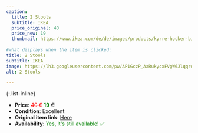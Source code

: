 ```yaml
---
caption:
  title: 2 Stools
  subtitle: IKEA
  price_original: 40
  price_new: 19
  thumbnail: https://www.ikea.com/de/de/images/products/kyrre-hocker-birke__0714153_pe729952_s5.jpg
  
#what displays when the item is clicked:
title: 2 Stools
subtitle: IKEA
image: https://lh3.googleusercontent.com/pw/AP1GczP_AaRukycxFVgW6JlqqswwBtH0luW5DFVJWVEk1YdFfpWt0PXSNoy_4MgqEUpuOqQyTcUGxH3vM6Gg283gGBsFphzbNM__cNZZ9z8R1UcVCu6clIl0BpyJ5cei_uQW2oplumYXBXwVJ3ycZneT-BFqhw=w1220-h1626-s-no-gm?authuser=0
alt: 2 Stools

---
```

{:.list-inline} 
- **Price**: <span style="color:red"><del>40 €</del></span> <span style="color:green">**19**</span> €!
- **Condition**: Excellent
- **Original item link**: [Here](https://www.ikea.com/de/de/p/kyrre-hocker-birke-60416925/)
- **Availability**: <span style='color:green'>Yes, it's still available! ✅</span>
